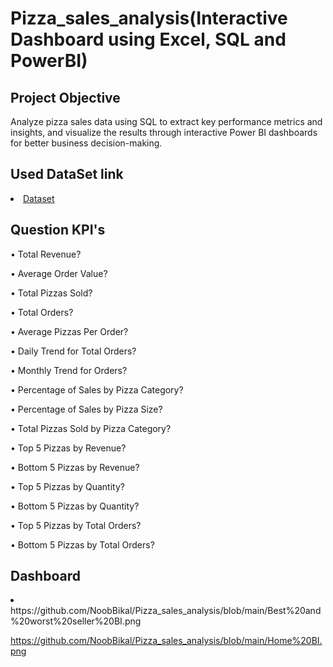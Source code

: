 # Pizza_sales_analysis(Interactive Dashboard using Excel, SQL and PowerBI)
## Project Objective
Analyze pizza sales data using SQL to extract key performance metrics and insights, and visualize the results through interactive Power BI dashboards for better business decision-making.
## Used DataSet link
<li>
<a href="https://drive.google.com/file/d/1Qm4CRgCWth0yPqv7fyl1BunoYVBAmoph/view?usp=drive_link">Dataset</a>
</li>

## Question KPI's
•	Total Revenue?

•	Average Order Value?

•	Total Pizzas Sold?

•	Total Orders?

•	Average Pizzas Per Order?

•	Daily Trend for Total Orders?

•	Monthly Trend for Orders?

•	Percentage of Sales by Pizza Category?

•	Percentage of Sales by Pizza Size?

•	Total Pizzas Sold by Pizza Category?

•	Top 5 Pizzas by Revenue?

•	Bottom 5 Pizzas by Revenue?

•	Top 5 Pizzas by Quantity?

•	Bottom 5 Pizzas by Quantity?

•	Top 5 Pizzas by Total Orders?

•	Bottom 5 Pizzas by Total Orders?

## Dashboard
<li>
https://github.com/NoobBikal/Pizza_sales_analysis/blob/main/Best%20and%20worst%20seller%20BI.png
  
https://github.com/NoobBikal/Pizza_sales_analysis/blob/main/Home%20BI.png

</li>
